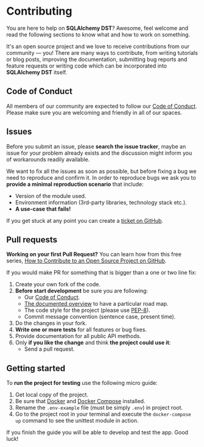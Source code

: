 # Contributing
You are here to help on **SQLAlchemy DST**? Awesome, feel welcome and read the following sections to know what and how to work on something. 

It's an open source project and we love to receive contributions from our community — you! There are many ways to contribute, from writing tutorials or blog posts, improving the documentation, submitting bug reports and feature requests or writing code which can be incorporated into **SQLAlchemy DST** itself.

## Code of Conduct
All members of our community are expected to follow our [Code of Conduct](https://github.com/yarbshk/sqlalchemy-dst/blob/master/CODE_OF_CONDUCT.md). Please make sure you are welcoming and friendly in all of our spaces.

## Issues
Before you submit an issue, please **search the issue tracker**, maybe an issue for your problem already exists and the discussion might inform you of workarounds readily available.

We want to fix all the issues as soon as possible, but before fixing a bug we need to reproduce and confirm it. In order to reproduce bugs we ask you to **provide a minimal reproduction scenario** that include:
- Version of the module used.
- Environment information (3rd-party libraries, technology stack etc.).
- **A use-case that fails!**

If you get stuck at any point you can create a [ticket on GitHub](https://github.com/yarbshk/sqlalchemy-dst/issues).

## Pull requests
**Working on your first Pull Request?** You can learn how from this free series, [How to Contribute to an Open Source Project on GitHub](https://egghead.io/series/how-to-contribute-to-an-open-source-project-on-github).

If you would make PR for something that is bigger than a one or two line fix:
1. Create your own fork of the code.
2. **Before start development** be sure you are following:
    - Our [Code of Conduct](https://github.com/yarbshk/sqlalchemy-dst/blob/master/CODE_OF_CONDUCT.md).
    - [The documented overview](https://github.com/yarbshk/sqlalchemy-dst) to have a particular road map.
    - The code style for the project (please use [PEP-8](https://www.python.org/dev/peps/pep-0008/)).
    - Commit message convention (sentence case, present time).
3. Do the changes in your fork.
4. **Write one or more tests** for all features or bug fixes.
5. Provide documentation for all public API methods.
6. Only **if you like the change** and think **the project could use it**:
    - Send a pull request.
    
## Getting started
To **run the project for testing** use the following micro guide:
1. Get local copy of the project.
2. Be sure that [Docker](https://www.docker.com/) and [Docker Compose](https://docs.docker.com/compose/) installed.
3. Rename the `.env-example` file (must be simply `.env`) in project root.
4. Go to the project root in your terminal and execute the `docker-compose up` command to see the unittest module in action.

If you finish the guide you will be able to develop and test the app. Good luck!

